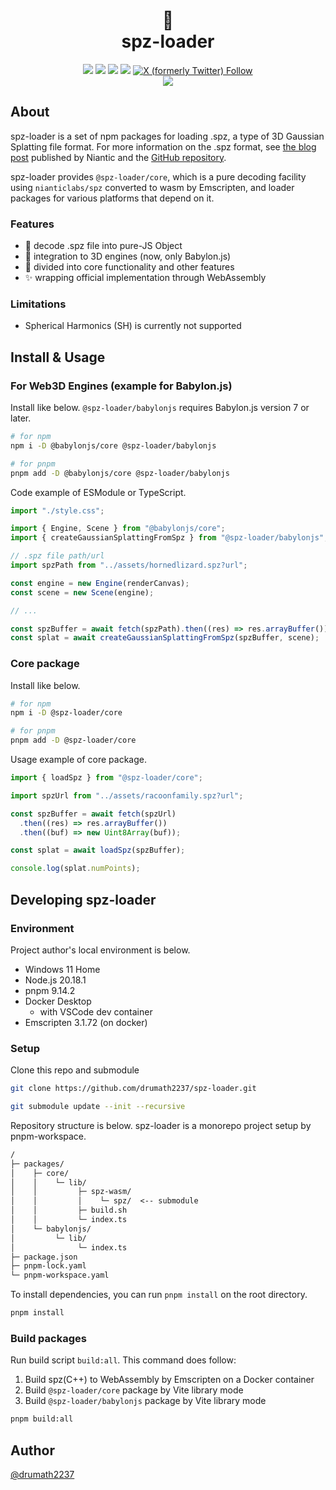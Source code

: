 <p align="center">
  <h1 align="center">
    🦎<br/>spz-loader
  </h1>
</p>

<p align="center">
  <img src="https://img.shields.io/badge/Node.js-v20-%235FA04E?logo=nodedotjs&logoColor=%235FA04E"/>
  <img src="https://img.shields.io/badge/pnpm-v9-%23F69220?logo=pnpm&logoColor=%23F6922"/>
  <img src="https://img.shields.io/badge/WebAssembly-Emscripten-%23654FF0?logo=webassembly&logoColor=white"/>
  <img src="https://img.shields.io/github/license/drumath2237/spz-loader"/>
  <a href="https://x.com/ninisan_drumath"><img alt="X (formerly Twitter) Follow" src="https://img.shields.io/twitter/follow/ninisan_drumath"></a>
  
  <br/>
  <img align="center" src="./images/hornedlizard.gif"/>
</p>

## About

<!-- spz-loaderは、3D Gaussian Splatting のファイルフォーマットの一種である.spzをロードするためのnpmパッケージ群です。
.spzフォーマットの詳細はNianticが公開している[ブログ記事](https://scaniverse.com/news/spz-gaussian-splat-open-source-file-format)や[GitHubリポジトリ](https://github.com/nianticlabs/spz)をご参照ください。 -->

spz-loader is a set of npm packages for loading .spz, a type of 3D Gaussian Splatting file format. For more information on the .spz format, see [the blog post](https://scaniverse.com/news/spz-gaussian-splat-open-source-file-format) published by Niantic and the [GitHub repository](https://github.com/nianticlabs/spz).

<!-- spz-loaderは`nianticlabs/spz`をEmscriptenによってwasm化し、それを用いた純粋なデコード機能を有する`@spz-loader/core`と
それに依存する各種プラットフォーム向けのローダパッケージを提供します。 -->

spz-loader provides `@spz-loader/core`, which is a pure decoding facility using `nianticlabs/spz` converted to wasm by Emscripten, and loader packages for various platforms that depend on it.

### Features

- 🍱 decode .spz file into pure-JS Object
- 🧩 integration to 3D engines (now, only Babylon.js)
- 🥪 divided into core functionality and other features
- ✨ wrapping official implementation through WebAssembly

### Limitations

- Spherical Harmonics (SH) is currently not supported

## Install & Usage

### For Web3D Engines (example for Babylon.js)

Install like below. `@spz-loader/babylonjs` requires Babylon.js version 7 or later.

```sh
# for npm
npm i -D @babylonjs/core @spz-loader/babylonjs

# for pnpm
pnpm add -D @babylonjs/core @spz-loader/babylonjs
```

Code example of ESModule or TypeScript.


```ts
import "./style.css";

import { Engine, Scene } from "@babylonjs/core";
import { createGaussianSplattingFromSpz } from "@spz-loader/babylonjs";

// .spz file path/url
import spzPath from "../assets/hornedlizard.spz?url";

const engine = new Engine(renderCanvas);
const scene = new Scene(engine);

// ...

const spzBuffer = await fetch(spzPath).then((res) => res.arrayBuffer());
const splat = await createGaussianSplattingFromSpz(spzBuffer, scene);
```

### Core package

Install like below.

```sh
# for npm
npm i -D @spz-loader/core

# for pnpm
pnpm add -D @spz-loader/core
```

Usage example of core package.

```ts
import { loadSpz } from "@spz-loader/core";

import spzUrl from "../assets/racoonfamily.spz?url";

const spzBuffer = await fetch(spzUrl)
  .then((res) => res.arrayBuffer())
  .then((buf) => new Uint8Array(buf));

const splat = await loadSpz(spzBuffer);

console.log(splat.numPoints);
```

## Developing spz-loader

### Environment

Project author's local environment is below.

- Windows 11 Home
- Node.js 20.18.1
- pnpm 9.14.2
- Docker Desktop
  - with VSCode dev container
- Emscripten 3.1.72 (on docker)

### Setup

Clone this repo and submodule

```sh
git clone https://github.com/drumath2237/spz-loader.git

git submodule update --init --recursive
```

Repository structure is below.
spz-loader is a monorepo project setup by pnpm-workspace.

```txt
/
├─ packages/
│    ├─ core/
│    │    └─ lib/
│    │         ├─ spz-wasm/
│    │         │    └─ spz/  <-- submodule
│    │         ├─ build.sh
│    │         └─ index.ts
│    └─ babylonjs/
│         └─ lib/
│              └─ index.ts
├─ package.json
├─ pnpm-lock.yaml
└─ pnpm-workspace.yaml
```

To install dependencies, you can run `pnpm install` on the root directory.

```sh
pnpm install
```

### Build packages

Run build script `build:all`.
This command does follow:

1. Build spz(C++) to WebAssembly by Emscripten on a Docker container
2. Build `@spz-loader/core` package by Vite library mode
3. Build `@spz-loader/babylonjs` package by Vite library mode

```sh
pnpm build:all
```

## Author

[@drumath2237](https://x.com/ninisan_drumath)